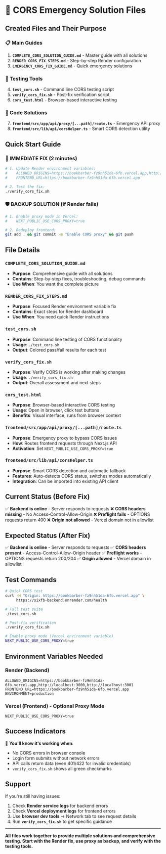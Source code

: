 # 🚨 CORS Emergency Solution Files

## Created Files and Their Purpose

### 📋 Main Guides
1. **`COMPLETE_CORS_SOLUTION_GUIDE.md`** - Master guide with all solutions
2. **`RENDER_CORS_FIX_STEPS.md`** - Step-by-step Render configuration
3. **`EMERGENCY_CORS_FIX_GUIDE.md`** - Quick emergency solutions

### 🧪 Testing Tools
4. **`test_cors.sh`** - Command line CORS testing script
5. **`verify_cors_fix.sh`** - Post-fix verification script
6. **`cors_test.html`** - Browser-based interactive testing

### 🔧 Code Solutions
7. **`frontend/src/app/api/proxy/[...path]/route.ts`** - Emergency API proxy
8. **`frontend/src/lib/api/corsHelper.ts`** - Smart CORS detection utility

## Quick Start Guide

### 🚀 IMMEDIATE FIX (2 minutes)
```bash
# 1. Update Render environment variables:
#    ALLOWED_ORIGINS=https://bookbarber-fz9nh51da-6fb.vercel.app,http://localhost:3000
#    FRONTEND_URL=https://bookbarber-fz9nh51da-6fb.vercel.app

# 2. Test the fix:
./verify_cors_fix.sh
```

### 🛡️ BACKUP SOLUTION (if Render fails)
```bash
# 1. Enable proxy mode in Vercel:
#    NEXT_PUBLIC_USE_CORS_PROXY=true

# 2. Redeploy frontend:
git add . && git commit -m "Enable CORS proxy" && git push
```

## File Details

### `COMPLETE_CORS_SOLUTION_GUIDE.md`
- **Purpose**: Comprehensive guide with all solutions
- **Contains**: Step-by-step fixes, troubleshooting, debug commands
- **Use When**: You want the complete picture

### `RENDER_CORS_FIX_STEPS.md`
- **Purpose**: Focused Render environment variable fix
- **Contains**: Exact steps for Render dashboard
- **Use When**: You need quick Render instructions

### `test_cors.sh`
- **Purpose**: Command line testing of CORS functionality
- **Usage**: `./test_cors.sh`
- **Output**: Colored pass/fail results for each test

### `verify_cors_fix.sh`
- **Purpose**: Verify CORS is working after making changes
- **Usage**: `./verify_cors_fix.sh`
- **Output**: Overall assessment and next steps

### `cors_test.html`
- **Purpose**: Browser-based interactive CORS testing
- **Usage**: Open in browser, click test buttons
- **Benefits**: Visual interface, runs from browser context

### `frontend/src/app/api/proxy/[...path]/route.ts`
- **Purpose**: Emergency proxy to bypass CORS issues
- **How**: Routes frontend requests through Next.js API
- **Activation**: Set `NEXT_PUBLIC_USE_CORS_PROXY=true`

### `frontend/src/lib/api/corsHelper.ts`
- **Purpose**: Smart CORS detection and automatic fallback
- **Features**: Auto-detects CORS status, switches modes automatically
- **Integration**: Can be imported into existing API client

## Current Status (Before Fix)

✅ **Backend is online** - Server responds to requests
❌ **CORS headers missing** - No Access-Control-Allow-Origin
❌ **Preflight fails** - OPTIONS requests return 400
❌ **Origin not allowed** - Vercel domain not in allowlist

## Expected Status (After Fix)

✅ **Backend is online** - Server responds to requests
✅ **CORS headers present** - Access-Control-Allow-Origin header
✅ **Preflight works** - OPTIONS requests return 200/204
✅ **Origin allowed** - Vercel domain in allowlist

## Test Commands

```bash
# Quick CORS test
curl -H "Origin: https://bookbarber-fz9nh51da-6fb.vercel.app" \
     https://sixfb-backend.onrender.com/health

# Full test suite
./test_cors.sh

# Post-fix verification
./verify_cors_fix.sh

# Enable proxy mode (Vercel environment variable)
NEXT_PUBLIC_USE_CORS_PROXY=true
```

## Environment Variables Needed

### Render (Backend)
```
ALLOWED_ORIGINS=https://bookbarber-fz9nh51da-6fb.vercel.app,http://localhost:3000,http://localhost:3001
FRONTEND_URL=https://bookbarber-fz9nh51da-6fb.vercel.app
ENVIRONMENT=production
```

### Vercel (Frontend) - Optional Proxy Mode
```
NEXT_PUBLIC_USE_CORS_PROXY=true
```

## Success Indicators

🎉 **You'll know it's working when:**
- No CORS errors in browser console
- Login form submits without network errors
- API calls return data (even 401/422 for invalid credentials)
- `verify_cors_fix.sh` shows all green checkmarks

## Support

If you're still having issues:
1. Check **Render service logs** for backend errors
2. Check **Vercel deployment logs** for frontend errors
3. Use **browser dev tools** → Network tab to see request details
4. Run **`verify_cors_fix.sh`** to get specific guidance

---

**All files work together to provide multiple solutions and comprehensive testing. Start with the Render fix, use proxy as backup, and verify with the testing tools.**
